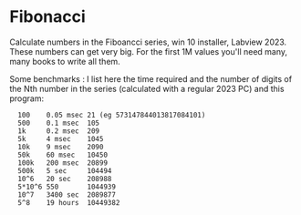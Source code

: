 # Fibonacci
Calculate numbers in the Fiboancci series, win 10 installer, Labview 2023.
These numbers can get very big. For the first 1M values you'll need many, many books to write all them.

Some benchmarks :
I list here the time required and the number of digits of the Nth number in the series (calculated with a regular 2023 PC) and this program:

      100    0.05 msec 21 (eg 573147844013817084101)
      500    0.1 msec  105
      1k     0.2 msec  209    
      5k     4 msec    1045
      10k    9 msec    2090
      50k    60 msec   10450
      100k   200 msec  20899
      500k   5 sec     104494
      10^6   20 sec    208988
      5*10^6 550       1044939
      10^7   3400 sec  2089877
      5^8    19 hours  10449382

